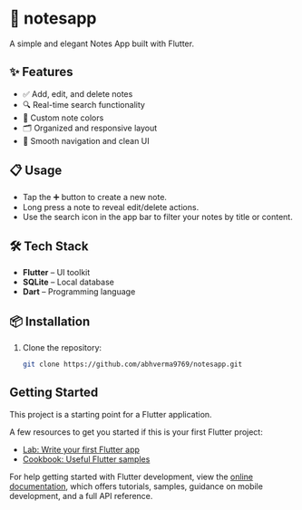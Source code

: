 
# 📒 notesapp

A simple and elegant Notes App built with Flutter.

## ✨ Features

- ✅ Add, edit, and delete notes
- 🔍 Real-time search functionality
- 🎨 Custom note colors
- 🗂️ Organized and responsive layout
- 🚀 Smooth navigation and clean UI

## 📋 Usage

- Tap the ➕ button to create a new note.
- Long press a note to reveal edit/delete actions.
- Use the search icon in the app bar to filter your notes by title or content.

## 🛠️ Tech Stack

- **Flutter** – UI toolkit
- **SQLite** – Local database
- **Dart** – Programming language

## 📦 Installation

1. Clone the repository:
   ```bash
   git clone https://github.com/abhverma9769/notesapp.git


## Getting Started

This project is a starting point for a Flutter application.

A few resources to get you started if this is your first Flutter project:

- [Lab: Write your first Flutter app](https://docs.flutter.dev/get-started/codelab)
- [Cookbook: Useful Flutter samples](https://docs.flutter.dev/cookbook)

For help getting started with Flutter development, view the
[online documentation](https://docs.flutter.dev/), which offers tutorials,
samples, guidance on mobile development, and a full API reference.
